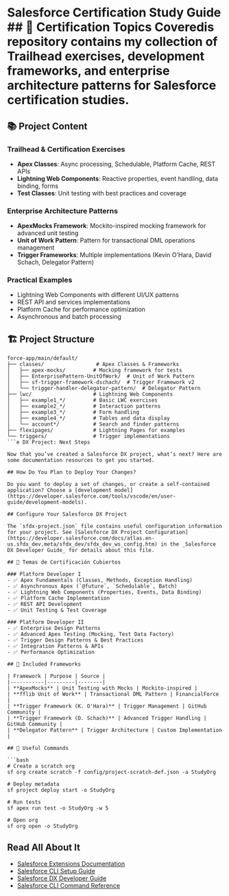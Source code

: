# Salesforce Certification Study Guide ## 🎯 Certification Topics Coveredis repository contains my collection of Trailhead exercises, development frameworks, and enterprise architecture patterns for Salesforce certification studies.

## 📚 Project Content

### Trailhead & Certification Exercises
- **Apex Classes**: Async processing, Schedulable, Platform Cache, REST APIs
- **Lightning Web Components**: Reactive properties, event handling, data binding, forms
- **Test Classes**: Unit testing with best practices and coverage

### Enterprise Architecture Patterns
- **ApexMocks Framework**: Mockito-inspired mocking framework for advanced unit testing
- **Unit of Work Pattern**: Pattern for transactional DML operations management
- **Trigger Frameworks**: Multiple implementations (Kevin O'Hara, David Schach, Delegator Pattern)

### Practical Examples
- Lightning Web Components with different UI/UX patterns
- REST API and services implementations
- Platform Cache for performance optimization
- Asynchronous and batch processing

## 🏗️ Project Structure

```
force-app/main/default/
├── classes/                 # Apex Classes & Frameworks
│   ├── apex-mocks/         # Mocking framework for tests
│   ├── EnterprisePattern-UnitOfWork/  # Unit of Work Pattern
│   ├── sf-trigger-framework-dschach/  # Trigger Framework v2
│   └── trigger-handler-delegator-pattern/  # Delegator Pattern
├── lwc/                    # Lightning Web Components
│   ├── example1_*/         # Basic LWC exercises
│   ├── example2_*/         # Interaction patterns
│   ├── example3_*/         # Form handling
│   ├── example4_*/         # Tables and data display
│   └── account*/           # Search and finder patterns
├── flexipages/             # Lightning Pages for examples
└── triggers/               # Trigger implementations
```e DX Project: Next Steps

Now that you’ve created a Salesforce DX project, what’s next? Here are some documentation resources to get you started.

## How Do You Plan to Deploy Your Changes?

Do you want to deploy a set of changes, or create a self-contained application? Choose a [development model](https://developer.salesforce.com/tools/vscode/en/user-guide/development-models).

## Configure Your Salesforce DX Project

The `sfdx-project.json` file contains useful configuration information for your project. See [Salesforce DX Project Configuration](https://developer.salesforce.com/docs/atlas.en-us.sfdx_dev.meta/sfdx_dev/sfdx_dev_ws_config.htm) in the _Salesforce DX Developer Guide_ for details about this file.

## 🎯 Temas de Certificación Cubiertos

### Platform Developer I
- ✅ Apex Fundamentals (Classes, Methods, Exception Handling)
- ✅ Asynchronous Apex (`@future`, `Schedulable`, Batch)
- ✅ Lightning Web Components (Properties, Events, Data Binding)
- ✅ Platform Cache Implementation
- ✅ REST API Development
- ✅ Unit Testing & Test Coverage

### Platform Developer II
- ✅ Enterprise Design Patterns
- ✅ Advanced Apex Testing (Mocking, Test Data Factory)
- ✅ Trigger Design Patterns & Best Practices
- ✅ Integration Patterns & APIs
- ✅ Performance Optimization

## 🔧 Included Frameworks

| Framework | Purpose | Source |
|-----------|---------|--------|
| **ApexMocks** | Unit Testing with Mocks | Mockito-inspired |
| **fflib Unit of Work** | Transactional DML Pattern | FinancialForce |
| **Trigger Framework (K. O'Hara)** | Trigger Management | GitHub Community |
| **Trigger Framework (D. Schach)** | Advanced Trigger Handling | GitHub Community |
| **Delegator Pattern** | Trigger Architecture | Custom Implementation |

## 🚀 Useful Commands

```bash
# Create a scratch org
sf org create scratch -f config/project-scratch-def.json -a StudyOrg

# Deploy metadata
sf project deploy start -o StudyOrg

# Run tests
sf apex run test -o StudyOrg -w 5

# Open org
sf org open -o StudyOrg
```

## Read All About It

- [Salesforce Extensions Documentation](https://developer.salesforce.com/tools/vscode/)
- [Salesforce CLI Setup Guide](https://developer.salesforce.com/docs/atlas.en-us.sfdx_setup.meta/sfdx_setup/sfdx_setup_intro.htm)
- [Salesforce DX Developer Guide](https://developer.salesforce.com/docs/atlas.en-us.sfdx_dev.meta/sfdx_dev/sfdx_dev_intro.htm)
- [Salesforce CLI Command Reference](https://developer.salesforce.com/docs/atlas.en-us.sfdx_cli_reference.meta/sfdx_cli_reference/cli_reference.htm)

